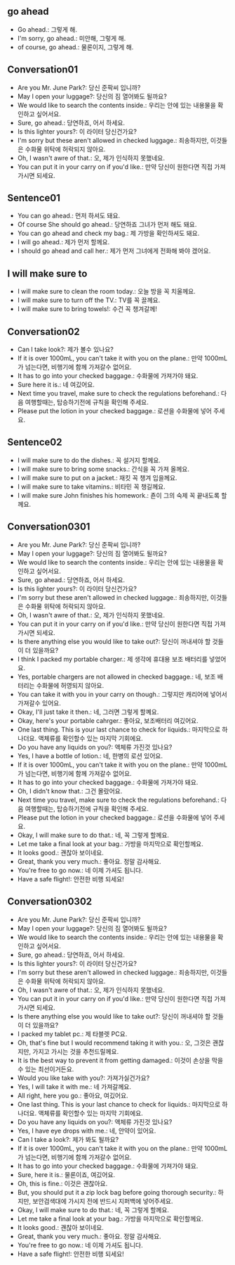## go ahead 
- Go ahead.: 그렇게 해. 
- I'm sorry, go ahead.: 미안해, 그렇게 해.
- of course, go ahead.: 물론이지, 그렇게 해. 

## Conversation01
- Are you Mr. June Park?: 당신 준팍씨 입니까?
- May I open your luggage?: 당신의 짐 열어봐도 될까요?
- We would like to search the contents inside.: 우리는 안에 있는 내용물을 확인하고 싶어서요.
- Sure, go ahead.: 당연하죠, 어서 하세요. 
- Is this lighter yours?: 이 라이터 당신건가요?
- I'm sorry but these aren't allowed in checked luggage.: 죄송하지만, 이것들은 수화물 위탁에 허락되지 않아요.
- Oh, I wasn't awre of that.: 오, 제가 인식하지 못했네요.
- You can put it in your carry on if you'd like.: 만약 당신이 원한다면 직접 가져 가시면 되세요. 

## Sentence01
- You can go ahead.: 먼저 하셔도 돼요. 
- Of course She should go ahead.: 당연하죠 그녀가 먼저 해도 돼요. 
- You can go ahead and check my bag.: 제 가방을 확인하셔도 돼요.
- I will go ahead.: 제가 먼저 할께요. 
- I should go ahead and call her.: 제가 먼저 그녀에게 전화해 봐야 겠어요. 

## I will make sure to 
- I will make sure to clean the room today.: 오늘 방을 꼭 치울께요.
- I will make sure to turn off the TV.: TV를 꼭 끌께요.
- I will make sure to bring towels!: 수건 꼭 챙겨갈께!

## Conversation02
- Can I take look?: 제가 볼수 있나요?
- If it is over 1000mL, you can't take it with you on the plane.: 만약 1000mL가 넘는다면, 비행기에 함께 가져갈수 없어요.
- It has to go into your checked baggage.: 수화물에 가져가야 돼요.
- Sure here it is.: 네 여깄어요.
- Next time you travel, make sure to check the regulations beforehand.: 다음 여행할때는, 탑승하기전에 규칙을 확인해 주세요.
- Please put the lotion in your checked baggage.: 로션을 수화물에 넣어 주세요.

## Sentence02
- I will make sure to do the dishes.: 꼭 설거지 할께요.
- I will make sure to bring some snacks.: 간식을 꼭 가져 올께요.
- I will make sure to put on a jacket.: 재킷 꼭 챙겨 입을께요.
- I will make sure to take vitamins.: 비타민 꼭 챙길께요.
- I will make sure John finishes his homework.: 죤이 그의 숙제 꼭 끝내도록 할께요. 

## Conversation0301
- Are you Mr. June Park?: 당신 준팍씨 입니까?
- May I open your luggage?: 당신의 짐 열어봐도 될까요?
- We would like to search the contents inside.: 우리는 안에 있는 내용물을 확인하고 싶어서요.
- Sure, go ahead.: 당연하죠, 어서 하세요. 
- Is this lighter yours?: 이 라이터 당신건가요?
- I'm sorry but these aren't allowed in checked luggage.: 죄송하지만, 이것들은 수화물 위탁에 허락되지 않아요.
- Oh, I wasn't awre of that.: 오, 제가 인식하지 못했네요.
- You can put it in your carry on if you'd like.: 만약 당신이 원한다면 직접 가져 가시면 되세요. 
- Is there anything else you would like to take out?: 당신이 꺼내셔야 할 것들이 더 있을까요?
- I think I packed my portable charger.: 제 생각에 휴대용 보조 배터리를 넣었어요.
- Yes, portable chargers are not allowed in checked baggage.: 네, 보조 배터리는 수화물에 허영되지 않아요.
- You can take it with you in your carry on though.: 그렇지만 캐리어에 넣어서 가져갈수 있어요.
- Okay, I'll just take it then.: 네, 그러면 그렇게 할꼐요.
- Okay, here's your portable cahrger.: 좋아요, 보조배터리 여깄어요.
- One last thing. This is your last chance to check for liquids.: 마지막으로 하나더요. 액체류를 확인할수 있는 마지막 기회에요.
- Do you have any liquids on you?: 액체류 가진것 있나요?
- Yes, I have a bottle of lotion.: 네, 한병의 로션 있어요.
- If it is over 1000mL, you can't take it with you on the plane.: 만약 1000mL가 넘는다면, 비행기에 함께 가져갈수 없어요.
- It has to go into your checked baggage.: 수화물에 가져가야 돼요.
- Oh, I didn't know that.: 그건 몰랐어요.
- Next time you travel, make sure to check the regulations beforehand.: 다음 여행할때는, 탑승하기전에 규칙을 확인해 주세요.
- Please put the lotion in your checked baggage.: 로션을 수화물에 넣어 주세요.
- Okay, I will make sure to do that.: 네, 꼭 그렇게 할께요.
- Let me take a final look at your bag.: 가방을 마지막으로 확인할께요.
- It looks good.: 괜찮아 보이네요.
- Great, thank you very much.: 좋아요. 정말 감사해요.
- You're free to go now.: 네 이제 가셔도 됩니다.
- Have a safe flight!: 안전한 비행 되세요!

## Conversation0302
- Are you Mr. June Park?: 당신 준팍씨 입니까?
- May I open your luggage?: 당신의 짐 열어봐도 될까요?
- We would like to search the contents inside.: 우리는 안에 있는 내용물을 확인하고 싶어서요.
- Sure, go ahead.: 당연하죠, 어서 하세요. 
- Is this lighter yours?: 이 라이터 당신건가요?
- I'm sorry but these aren't allowed in checked luggage.: 죄송하지만, 이것들은 수화물 위탁에 허락되지 않아요.
- Oh, I wasn't awre of that.: 오, 제가 인식하지 못했네요.
- You can put it in your carry on if you'd like.: 만약 당신이 원한다면 직접 가져 가시면 되세요. 
- Is there anything else you would like to take out?: 당신이 꺼내셔야 할 것들이 더 있을까요?
- I packed my tablet pc.: 제 타블렛 PC요.
- Oh, that's fine but I would recommend taking it with you.: 오, 그것은 괜찮지만, 가지고 가시는 것을 추천드릴께요.
- It is the best way to prevent it from getting damaged.: 이것이 손상을 막을수 있는 최선이거든요.
- Would you like take with you?: 가져가실건가요? 
- Yes, I will take it with me.: 네 가져갈께요.
- All right, here you go.: 좋아요, 여깄어요.
- One last thing. This is your last chance to check for liquids.: 마지막으로 하나더요. 액체류를 확인할수 있는 마지막 기회에요.
- Do you have any liquids on you?: 액체류 가진것 있나요?
- Yes, I have eye drops with me.: 네, 안약이 있어요.
- Can I take a look?: 제가 봐도 될까요?
- If it is over 1000mL, you can't take it with you on the plane.: 만약 1000mL가 넘는다면, 비행기에 함께 가져갈수 없어요.
- It has to go into your checked baggage.: 수화물에 가져가야 돼요.
- Sure, here it is.: 물론이죠, 여깄어요.
- Oh, this is fine.: 이것은 괜찮아요.
- But, you should put it a zip lock bag before going thorough security.: 하지만, 보안검색대에 가시지 전에 반드시 지퍼백에 넣어주세요.
- Okay, I will make sure to do that.: 네, 꼭 그렇게 할께요.
- Let me take a final look at your bag.: 가방을 마지막으로 확인할께요.
- It looks good.: 괜찮아 보이네요.
- Great, thank you very much.: 좋아요. 정말 감사해요.
- You're free to go now.: 네 이제 가셔도 됩니다.
- Have a safe flight!: 안전한 비행 되세요!
